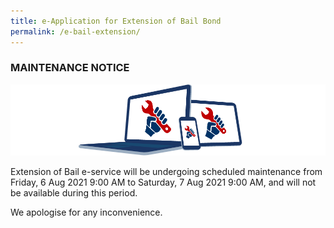 ```yaml
---
title: e-Application for Extension of Bail Bond
permalink: /e-bail-extension/
---
```



### **MAINTENANCE NOTICE**

<img src="/images/maintenance.png" alt="maintenance">

Extension of Bail e-service will be undergoing scheduled maintenance from Friday, 6 Aug 2021 9:00 AM to Saturday, 7 Aug 2021 9:00 AM, and will not be available during this period. 

We apologise for any inconvenience.
